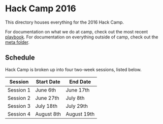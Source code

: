 # Hack Camp 2016

This directory houses everything for the 2016 Hack Camp.

For documentation on what we do at camp, check out the most recent [playbook](session_2/playbook/). For documentation on everything outside of camp, check out the [meta folder](meta/).

## Schedule

Hack Camp is broken up into four two-week sessions, listed below.

| Session   | Start Date | End Date    |
| --------- | ---------- | ----------- |
| Session 1 | June 6th   | June 17th   |
| Session 2 | June 27th  | July 8th    |
| Session 3 | July 18th  | July 29th   |
| Session 4 | August 8th | August 19th |
